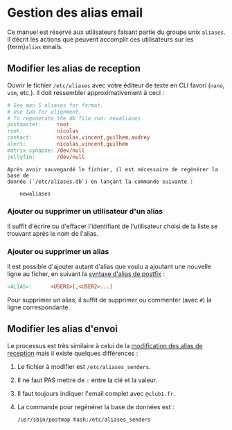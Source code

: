 Gestion des alias email
=======================

Ce manuel est réservé aux utilisateurs faisant partie du groupe unix `aliases`.
Il décrit les actions que peuvent accomplir ces utilisateurs sur les {term}`alias` emails.

Modifier les alias de reception
-------------------------------

Ouvrir le fichier `/etc/aliases` avec votre éditeur de texte en CLI favori
(`nano`, `vim`, etc.).
Il doit ressembler approximativement à ceci :

```Makefile
# See man 5 aliases for format.
# Use tab for alignment.
# To regenerate the db file run: newaliases
postmaster:     root
root:           nicolas
contact:        nicolas,vincent,guilhem,audrey
alert:          nicolas,vincent,guilhem
matrix-synapse: /dev/null
jellyfin:       /dev/null
```

```{important}
Après avoir sauvegardé le fichier, il est nécessaire de regénérer la base de
donnée (`/etc/aliases.db`) en lançant la commande suivante :

    newaliases
```

### Ajouter ou supprimer un utilisateur d'un alias

Il suffit d'écrire ou d'effacer l'identifiant de l'utilisateur choisi de la
liste se trouvant après le nom de l'alias.

### Ajouter ou supprimer un alias

Il est possible d'ajouter autant d'alias que voulu a ajoutant une nouvelle ligne
au ficher, en suivant la [syntaxe d'alias de postfix](http://www.postfix.org/aliases.5.html) :

```Makefile
<ALIAS>:      <USER1>[,<USER2>...]
```

Pour supprimer un alias, il suffit de supprimer ou commenter (avec `#`) la ligne
correspondante.


Modifier les alias d'envoi
--------------------------

Le processus est très similaire à celui de la [modification des alias de reception](#modifier-les-alias-de-reception)
mais il existe quelques différences :

1. Le fichier à modifier est `/etc/aliases_senders`.
2. Il ne faut PAS mettre de `:` entre la clé et la valeur.
3. Il faut toujours indiquer l'email complet avec `@club1.fr`.
4. La commande pour regénérer la base de données est :

       /usr/sbin/postmap hash:/etc/aliases_senders
